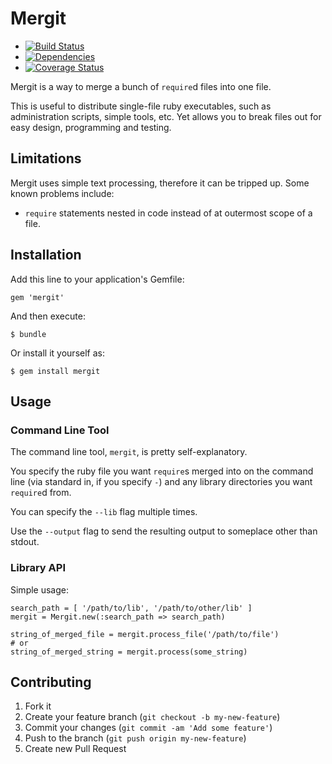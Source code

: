 # Mergit

* [![Build Status](https://secure.travis-ci.org/docwhat/mergit.png)](http://travis-ci.org/docwhat/mergit)
* [![Dependencies](https://gemnasium.com/docwhat/mergit.png)](https://gemnasium.com/docwhat/mergit)
* [![Coverage Status](https://coveralls.io/repos/docwhat/mergit/badge.png?branch=master)](https://coveralls.io/r/docwhat/mergit)

Mergit is a way to merge a bunch of `require`d files into one file.

This is useful to distribute single-file ruby executables, such as administration scripts, simple tools, etc.  Yet allows you to break
files out for easy design, programming and testing.

## Limitations

Mergit uses simple text processing, therefore it can be tripped up.  Some known problems include:

* `require` statements nested in code instead of at outermost scope of a file.

## Installation

Add this line to your application's Gemfile:

    gem 'mergit'

And then execute:

    $ bundle

Or install it yourself as:

    $ gem install mergit

## Usage

### Command Line Tool

The command line tool, `mergit`, is pretty self-explanatory.

You specify the ruby file you want `require`s merged into on the command line (via standard in, if you specify `-`) and any library directories
you want `require`d from.

You can specify the `--lib` flag multiple times.

Use the `--output` flag to send the resulting output to someplace other than stdout.

### Library API

Simple usage:

```
search_path = [ '/path/to/lib', '/path/to/other/lib' ]
mergit = Mergit.new(:search_path => search_path)

string_of_merged_file = mergit.process_file('/path/to/file')
# or
string_of_merged_string = mergit.process(some_string)

```

## Contributing

1. Fork it
2. Create your feature branch (`git checkout -b my-new-feature`)
3. Commit your changes (`git commit -am 'Add some feature'`)
4. Push to the branch (`git push origin my-new-feature`)
5. Create new Pull Request
